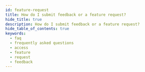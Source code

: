 ```yaml
---
id: feature-request
title: How do I submit feedback or a feature request?
hide_title: true
description: How do I submit feedback or a feature request?
hide_table_of_contents: true
keywords:
  - faq
  - frequently asked questions
  - access
  - feature
  - request
  - feedback
---
```


